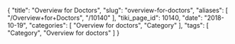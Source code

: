 {
    "title": "Overview for Doctors",
    "slug": "overview-for-doctors",
    "aliases": [
        "/Overview+for+Doctors",
        "/10140"
    ],
    "tiki_page_id": 10140,
    "date": "2018-10-19",
    "categories": [
        "Overview for doctors",
        "Category"
    ],
    "tags": [
        "Category",
        "Overview for doctors"
    ]
}